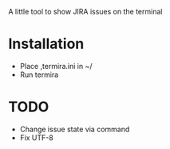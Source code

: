 A little tool to show JIRA issues on the terminal


# Installation
* Place ,termira.ini in ~/
* Run termira

# TODO
* Change issue state via command
* Fix UTF-8
